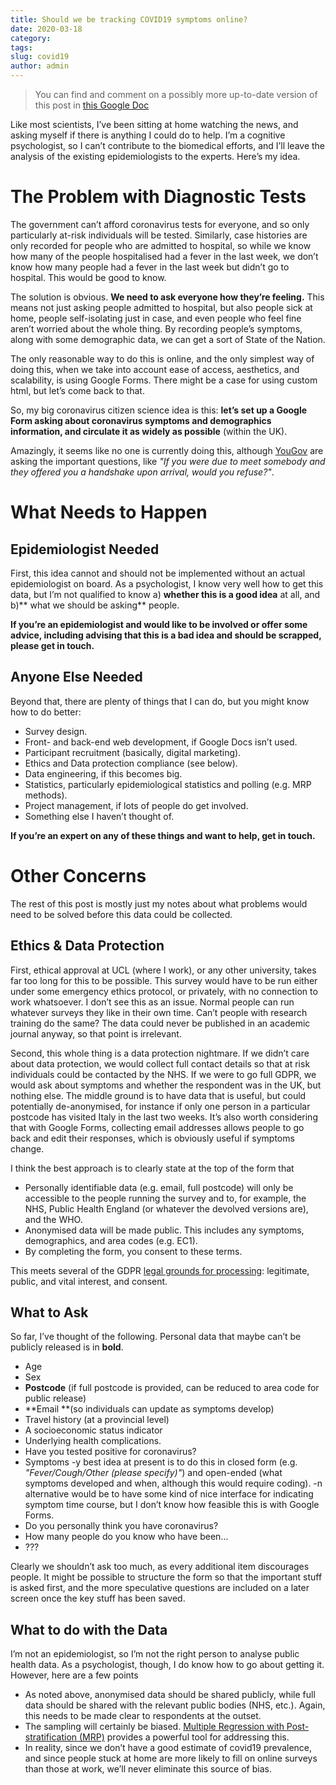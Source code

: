 ```yaml
---
title: Should we be tracking COVID19 symptoms online?
date: 2020-03-18
category:
tags:
slug: covid19
author: admin
---
```


> You can find and comment on a possibly more up-to-date version of
> this post in [this Google Doc](https://docs.google.com/document/d/1wO6AzP1vmFZyPWUC_fCyfIRXz8aeJsXDUGtbHoNPAiw/edit?usp=sharing)

Like most scientists, I’ve been sitting at home watching the news, and
asking myself if there is anything I could do to help. I’m a cognitive
psychologist, so I can’t contribute to the biomedical efforts, and
I’ll leave the analysis of the existing epidemiologists to the
experts. Here’s my idea.

# The Problem with Diagnostic Tests

The government can’t afford coronavirus tests for everyone, and so
only particularly at-risk individuals will be tested. Similarly, case
histories are only recorded for people who are admitted to hospital,
so while we know how many of the people hospitalised had a fever in
the last week, we don’t know how many people had a fever in the last
week but didn’t go to hospital. This would be good to know.

The solution is obvious. **We need to ask everyone how they’re
feeling.** This means not just asking people admitted to hospital, but
also people sick at home, people self-isolating just in case, and even
people who feel fine aren’t worried about the whole thing. By
recording people’s symptoms, along with some demographic data, we can
get a sort of State of the Nation.

The only reasonable way to do this is online, and the only simplest
way of doing this, when we take into account ease of access,
aesthetics, and scalability, is using Google Forms. There might be a
case for using custom html, but let’s come back to that.

So, my big coronavirus citizen science idea is this: **let’s set up a
Google Form asking about coronavirus symptoms and demographics
information, and circulate it as widely as possible** (within the UK).

Amazingly, it seems like no one is currently doing this, although
[YouGov](https://yougov.co.uk/topics/health/explore/issue/Coronavirus)
are asking the important questions, like *"If you were due to meet
somebody and they offered you a handshake upon arrival, would you
refuse?"*.

# What Needs to Happen

## Epidemiologist Needed

First, this idea cannot and should not be implemented without an
actual epidemiologist on board. As a psychologist, I know very well
how to get this data, but I’m not qualified to know a) **whether this
is a good idea** at all, and b)** what we should be asking** people.

**If you’re an epidemiologist and would like to be involved or offer
some advice, including advising that this is a bad idea and should be
scrapped, please get in touch.**

## Anyone Else Needed

Beyond that, there are plenty of things that I can do, but you might
know how to do better:

- Survey design.
- Front- and back-end web development, if Google Docs isn’t used.
- Participant recruitment (basically, digital marketing).
- Ethics and Data protection compliance (see below).
- Data engineering, if this becomes big.
- Statistics, particularly epidemiological statistics and polling
  (e.g. MRP methods).
- Project management, if lots of people do get involved.
- Something else I haven’t thought of.

**If you’re an expert on any of these things and want to help, get in touch.**

# Other Concerns

The rest of this post is mostly just my notes about
what problems would need to be solved before this data could be collected.

## Ethics & Data Protection

First, ethical approval at UCL (where I work), or any other
university, takes far too long for this to be possible. This survey
would have to be run either under some emergency ethics protocol, or
privately, with no connection to work whatsoever. I don’t see this as
an issue. Normal people can run whatever surveys they like in their
own time. Can’t people with research training do the same? The data
could never be published in an academic journal anyway, so that point
is irrelevant.

Second, this whole thing is a data protection nightmare. If we didn’t
care about data protection, we would collect full contact details so
that at risk individuals could be contacted by the NHS. If we were to
go full GDPR, we would ask about symptoms and whether the respondent
was in the UK, but nothing else. The middle ground is to have data
that is useful, but could potentially de-anonymised, for instance if
only one person in a particular postcode has visited Italy in the last
two weeks. It’s also worth considering that with Google Forms,
collecting email addresses allows people to go back and edit their
responses, which is obviously useful if symptoms change.

I think the best approach is to clearly state at the top of the form
that

- Personally identifiable data (e.g. email, full postcode) will only
  be accessible to the people running the survey and to, for example,
  the NHS, Public Health England (or whatever the devolved versions
  are), and the WHO.
- Anonymised data will be made public. This includes any symptoms,
  demographics, and area codes (e.g. EC1).
- By completing the form, you consent to these terms.

This meets several of the GDPR [legal grounds for
processing](https://www.i-scoop.eu/gdpr/legal-grounds-lawful-processing-personal-data/):
legitimate, public, and vital interest, and consent.

## What to Ask

So far, I’ve thought of the following. Personal data that maybe can’t
be publicly released is in **bold**.

- Age
- Sex
- **Postcode** (if full postcode is provided, can be reduced to area
  code for public release)
- **Email **(so individuals can update as symptoms develop)
- Travel history (at a provincial level)
- A socioeconomic status indicator
- Underlying health complications.
- Have you tested positive for coronavirus?
- Symptoms -y best idea at present is to do this in closed form (e.g.
  *"Fever/Cough/Other (please specify)"*) and open-ended (what
  symptoms developed and when, although this would require coding). -n
  alternative would be to have some kind of nice interface for
  indicating symptom time course, but I don’t know how feasible this
  is with Google Forms.
- Do you personally think you have coronavirus?
- How many people do you know who have been...
- ???

Clearly we shouldn’t ask too much, as every additional item
discourages people. It might be possible to structure the form so that
the important stuff is asked first, and the more speculative questions
are included on a later screen once the key stuff has been saved.

## What to do with the Data

I’m not an epidemiologist, so I’m not the right person to analyse
public health data. As a psychologist, though, I do know how to go
about getting it. However, here are a few points

- As noted above, anonymised data should be shared publicly, while
  full data should be shared with the relevant public bodies (NHS,
  etc.). Again, this needs to be made clear to respondents at the
  outset.
- The sampling will certainly be biased. [Multiple Regression with
  Post-stratification
  (MRP)](https://academic.oup.com/aje/article/187/8/1780/4964985)
  provides a powerful tool for addressing this.
- In reality, since we don’t have a good estimate of covid19
  prevalence, and since people stuck at home are more likely to fill
  on online surveys than those at work, we’ll never eliminate this
  source of bias.
